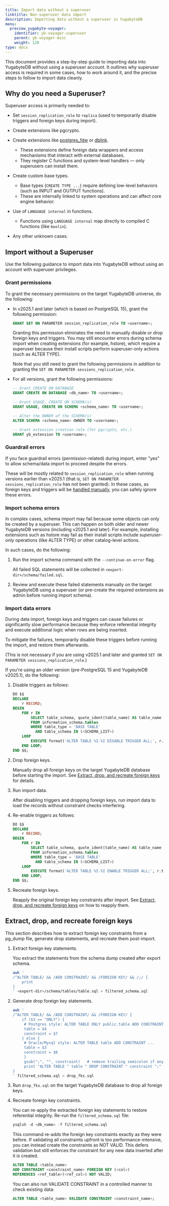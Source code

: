 ```yaml
---
title: Import data without a superuser
linktitle: Non-superuser data import
description: Importing data without a superuser in YugabyteDB
menu:
  preview_yugabyte-voyager:
    identifier: yb-voyager-superuser
    parent: yb-voyager-misc
    weight: 120
type: docs
---
```


This document provides a step-by-step guide to importing data into YugabyteDB without using a superuser account. It outlines why superuser access is required in some cases, how to work around it, and the precise steps to follow to import data cleanly.

## Why do you need a Superuser?

Superuser access is primarily needed to:

- Set `session_replication_role` to `replica` (used to temporarily disable triggers and foreign keys during import).

- Create extensions like pgcrypto.

- Create extensions like [postgres_fdw](https://www.postgresql.org/docs/current/postgres-fdw.html) or [dblink](https://www.postgresql.org/docs/current/dblink.html).

  - These extensions define foreign data wrappers and access mechanisms that interact with external databases.
  - They register C functions and system-level handlers — only superusers can install them.

- Create custom base types.

  - Base types (`CREATE TYPE ...`) require defining low-level behaviors (such as INPUT and OUTPUT functions).
  - These are internally linked to system operations and can affect core engine behavior.

- Use of `LANGUAGE internal` in functions.

  - Functions using `LANGUAGE internal` map directly to compiled C functions (like `boolin`).

- Any other unknown cases.

## Import without a Superuser

Use the following guidance to import data into YugabyteDB without using an account with superuser privileges.

### Grant permissions

To grant the necessary permissions on the target YugabyteDB universe, do the following:

- In v2025.1 and later (which is based on PostgreSQL 15), grant the following permission:

    ```sql
    GRANT SET ON PARAMETER session_replication_role TO <username>;
    ```

    Granting this permission eliminates the need to manually disable or drop foreign keys and triggers. You may still encounter errors during schema import when creating extensions (for example, hstore), which require a superuser because their install scripts perform superuser-only actions (such as ALTER TYPE).

    Note that you still need to grant the following permissions in addition to granting the `SET ON PARAMETER sessions_replication_role`.

- For all versions, grant the following permissions:

    ```sql
    -- Grant CREATE ON DATABASE
    GRANT CREATE ON DATABASE <db_name> TO <username>;

    -- Grant USAGE, CREATE ON SCHEMA(s)
    GRANT USAGE, CREATE ON SCHEMA <schema_name> TO <username>;

    -- Alter the OWNER of the SCHEMA(s)
    ALTER SCHEMA <schema_name> OWNER TO <username>;

    -- Grant extension creation role (for pgcrypto, etc.)
    GRANT yb_extension TO <username>;
    ```

### Guardrail errors

If you face guardrail errors (permission-related) during import, enter "yes" to allow schema/data import to proceed despite the errors.

These will be mostly related to `session_replication_role` when running versions earlier than v2025.1 (that is, `SET ON PARAMETER sessions_replication_role` has not been granted). In these cases, as foreign keys and triggers will be [handled manually](#import-data-errors), you can safely ignore these errors.

### Import schema errors

In complex cases, schema import may fail because some objects can only be created by a superuser. This can happen on both older and newer YugabyteDB versions (including v2025.1 and later). For example, installing extensions such as hstore may fail as their install scripts include _superuser-only_ operations (like ALTER TYPE) or other catalog-level actions.

In such cases, do the following:

1. Run the import schema command with the `--continue-on-error` flag.

    All failed SQL statements will be collected in `<export-dir>/schema/failed.sql`.

1. Review and execute these failed statements manually on the target YugabyteDB using a superuser (or pre-create the required extensions as admin before running import schema).

### Import data errors

During data import, foreign keys and triggers can cause failures or significantly slow performance because they enforce referential integrity and execute additional logic when rows are being inserted.

To mitigate the failures, temporarily disable these triggers before running the import, and restore them afterwards.

(This is not necessary if you are using v2025.1 and later and granted `SET ON PARAMETER sessions_replication_role`.)

If you're using an older version (pre-PostgreSQL 15 and YugabyteDB v2025.1), do the following:

1. Disable triggers as follows:

    ```sql
    DO $$
    DECLARE
        r RECORD;
    BEGIN
        FOR r IN
            SELECT table_schema, quote_ident(table_name) AS table_name
            FROM information_schema.tables
            WHERE table_type = 'BASE TABLE'
              AND table_schema IN (<SCHEMA_LIST>)
        LOOP
            EXECUTE format('ALTER TABLE %I.%I DISABLE TRIGGER ALL;', r.table_schema, r.table_name);
        END LOOP;
    END $$;
    ```

1. Drop foreign keys.

    Manually drop all foreign keys on the target YugabyteDB database before starting the import. See [Extract, drop, and recreate foreign keys](#extract-drop-and-recreate-foreign-keys) for details.

1. Run import data.

    After disabling triggers and dropping foreign keys, run import data to load the records without constraint checks interfering.

1. Re-enable triggers as follows:

    ```sql
    DO $$
    DECLARE
        r RECORD;
    BEGIN
        FOR r IN
            SELECT table_schema, quote_ident(table_name) AS table_name
            FROM information_schema.tables
            WHERE table_type = 'BASE TABLE'
              AND table_schema IN (<SCHEMA_LIST>)
        LOOP
            EXECUTE format('ALTER TABLE %I.%I ENABLE TRIGGER ALL;', r.table_schema, r.table_name);
        END LOOP;
    END $$;
    ```

1. Recreate foreign keys.

   Reapply the original foreign key constraints after import. See [Extract, drop, and recreate foreign keys](#extract-drop-and-recreate-foreign-keys) on how to reapply them.

## Extract, drop, and recreate foreign keys

This section describes how to extract foreign key constraints from a pg_dump file, generate drop statements, and recreate them post-import.

1. Extract foreign key statements.

   You extract the statements from the schema dump created after export schema.

    ```sh
    awk '
    /^ALTER TABLE/ && /ADD CONSTRAINT/ && /FOREIGN KEY/ && /;/ {
        print
    }
    ' <export-dir>/schema/tables/table.sql > filtered_schema.sql
    ```

1. Generate drop foreign key statements.

    ```sh
    awk '
    /^ALTER TABLE/ && /ADD CONSTRAINT/ && /FOREIGN KEY/ {
        if ($3 == "ONLY") {
         # Postgres style: ALTER TABLE ONLY public.table ADD CONSTRAINT ...
         table = $4
         constraint = $7
        } else {
         # Oracle/Mysql style: ALTER TABLE table ADD CONSTRAINT ...
         table = $3
         constraint = $6
         }
         gsub(";", "", constraint)   # remove trailing semicolon if any
         print "ALTER TABLE " table " DROP CONSTRAINT " constraint ";"
    }
    ' filtered_schema.sql > drop_fks.sql
    ```

1. Run `drop_fks.sql` on the target YugabyteDB database to drop all foreign keys.

1. Recreate foreign key constraints.

    You can re-apply the extracted foreign key statements to restore referential integrity. Re-run the `filtered_schema.sql` file:

    ```sql
    ysqlsh -d <db_name> -f filtered_schema.sql
    ```

    This command re-adds the foreign key constraints exactly as they were before. If validating all constraints upfront is too performance-intensive, you can instead create the constraints as NOT VALID. This defers validation but still enforces the constraint for any new data inserted after it is created.

    ```sql
    ALTER TABLE <table_name>
    ADD CONSTRAINT <constraint_name> FOREIGN KEY (<col>)
    REFERENCES <ref_table>(<ref_col>) NOT VALID;
    ```

    You can also run VALIDATE CONSTRAINT in a controlled manner to check existing data:

    ```sql
    ALTER TABLE <table_name> VALIDATE CONSTRAINT <constraint_name>;
    ```
